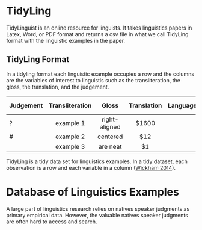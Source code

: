# TidyLing

TidyLinguist is an online resource for linguists. It takes linguistics papers in Latex, Word, or PDF format and returns a csv file in what we call TidyLing format with the linguistic examples in the paper.

## TidyLing Format

In a tidyling format each linguistic example occupies a row and the columns are the variables of interest to linguistis such as the transliteration, the gloss, the translation, and the judgement.

| Judgement | Transliteration | Gloss | Translation | Language | Context | Source | document name | notes | 
|------|:---------:|:-------------:|:-----:|:--------:|:-------:|:-------:|:-------:|:-------:|
| ? | example 1 | right-aligned | $1600 | | | | | |
| # | example 2 | centered      |   $12 | | | | | |
| | example 3 | are neat      |    $1 | | | | | |

TidyLing is a tidy data set for linguistics examples. In a tidy dataset, each observation is a row and each variable in a column ([Wickham 2014](http://vita.had.co.nz/papers/tidy-data.html)).

# Database of Linguistics Examples

A large part of linguistics research relies on natives speaker judgments as primary empirical data. However, the valuable natives speaker judgments are often hard to access and search. 
